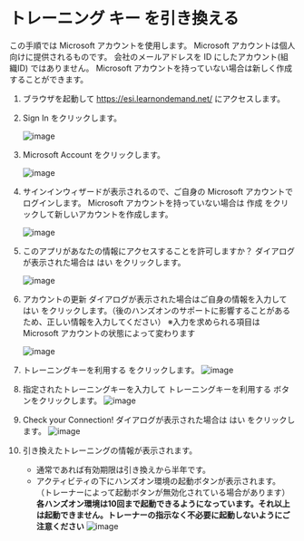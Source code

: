 
# トレーニング キー を引き換える
この手順では Microsoft アカウントを使用します。 Microsoft アカウントは個人向けに提供されるものです。
会社のメールアドレスを ID にしたアカウント(組織ID) ではありません。
Microsoft アカウントを持っていない場合は新しく作成することができます。

1. ブラウザを起動して https://esi.learnondemand.net/ にアクセスします。
1. Sign In をクリックします。

   ![image](https://github.com/dakozu/CloudSlice/assets/32472054/d5f25bae-e144-42f0-a539-16b30c4c4ce1)

1. Microsoft Account をクリックします。

   ![image](https://github.com/dakozu/CloudSlice/assets/32472054/08829828-e0d9-45d6-ab10-bea17d2b401e)

1. サインインウィザードが表示されるので、ご自身の Microsoft アカウントでログインします。 Microsoft アカウントを持っていない場合は 作成 をクリックして新しいアカウントを作成します。

   ![image](https://github.com/dakozu/CloudSlice/assets/32472054/7f35e19d-a40c-4791-9f11-fef9d0618be0)

1. このアプリがあなたの情報にアクセスすることを許可しますか？ ダイアログが表示された場合は はい をクリックします。

   ![image](https://github.com/dakozu/CloudSlice/assets/32472054/d5518bf6-2e66-444f-9a39-af2d5197abde)

1. アカウントの更新 ダイアログが表示された場合はご自身の情報を入力して はい をクリックします。（後のハンズオンのサポートに影響することがあるため、正しい情報を入力してください）
   ※入力を求められる項目は Microsoft アカウントの状態によって変わります

   ![image](https://github.com/dakozu/CloudSlice/assets/32472054/7effe828-c410-4d3b-947c-57c7706a8e84)

1. トレーニングキーを利用する をクリックします。
   ![image](https://github.com/dakozu/CloudSlice/assets/32472054/7b22c6c0-0fb6-46db-adba-70873b86982d)

1. 指定されたトレーニングキーを入力して トレーニングキーを利用する ボタンをクリックします。
   ![image](https://github.com/dakozu/CloudSlice/assets/32472054/58691b4e-a442-4635-9e07-911bb56c04db)

1. Check your Connection! ダイアログが表示された場合は はい をクリックします。
   ![image](https://github.com/dakozu/CloudSlice/assets/32472054/5a2e30ec-a385-4dc0-a778-65e6ff32af5a)

1. 引き換えたトレーニングの情報が表示されます。
    - 通常であれば有効期限は引き換えから半年です。
    - アクティビティの下にハンズオン環境の起動ボタンが表示されます。
      （トレーナーによって起動ボタンが無効化されている場合があります）
      **各ハンズオン環境は10回まで起動できるようになっています。それ以上は起動できません。トレーナーの指示なく不必要に起動しないようにご注意ください**
      ![image](https://github.com/dakozu/CloudSlice/assets/32472054/c50a2d65-1f97-43d1-b438-0484dc4f4d99)

